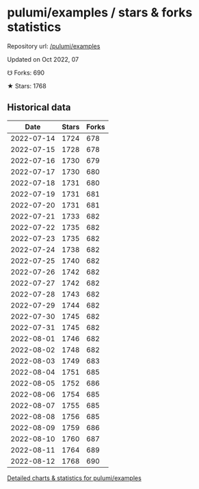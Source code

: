# pulumi/examples / stars & forks statistics

Repository url: [/pulumi/examples](https://github.com/pulumi/examples)

Updated on Oct 2022, 07

☋ Forks: 690

★ Stars: 1768

## Historical data
| Date | Stars | Forks |
|------|-------|-------|
| 2022-07-14 | 1724 | 678 | 
| 2022-07-15 | 1728 | 678 | 
| 2022-07-16 | 1730 | 679 | 
| 2022-07-17 | 1730 | 680 | 
| 2022-07-18 | 1731 | 680 | 
| 2022-07-19 | 1731 | 681 | 
| 2022-07-20 | 1731 | 681 | 
| 2022-07-21 | 1733 | 682 | 
| 2022-07-22 | 1735 | 682 | 
| 2022-07-23 | 1735 | 682 | 
| 2022-07-24 | 1738 | 682 | 
| 2022-07-25 | 1740 | 682 | 
| 2022-07-26 | 1742 | 682 | 
| 2022-07-27 | 1742 | 682 | 
| 2022-07-28 | 1743 | 682 | 
| 2022-07-29 | 1744 | 682 | 
| 2022-07-30 | 1745 | 682 | 
| 2022-07-31 | 1745 | 682 | 
| 2022-08-01 | 1746 | 682 | 
| 2022-08-02 | 1748 | 682 | 
| 2022-08-03 | 1749 | 683 | 
| 2022-08-04 | 1751 | 685 | 
| 2022-08-05 | 1752 | 686 | 
| 2022-08-06 | 1754 | 685 | 
| 2022-08-07 | 1755 | 685 | 
| 2022-08-08 | 1756 | 685 | 
| 2022-08-09 | 1759 | 686 | 
| 2022-08-10 | 1760 | 687 | 
| 2022-08-11 | 1764 | 689 | 
| 2022-08-12 | 1768 | 690 | 


[Detailed charts & statistics for pulumi/examples](https://reviewgithub.com/rep/pulumi/examples)
